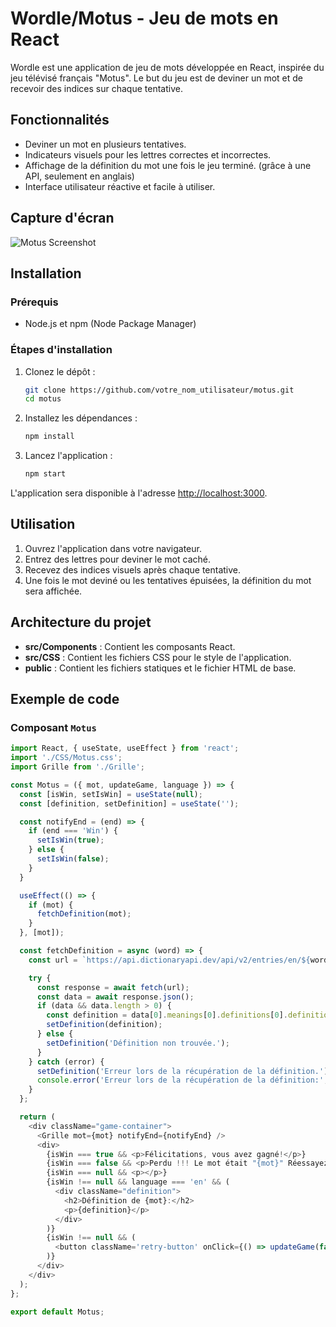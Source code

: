 # Wordle/Motus - Jeu de mots en React

Wordle est une application de jeu de mots développée en React, inspirée du jeu télévisé français "Motus". Le but du jeu est de deviner un mot et de recevoir des indices sur chaque tentative.

## Fonctionnalités

- Deviner un mot en plusieurs tentatives.
- Indicateurs visuels pour les lettres correctes et incorrectes.
- Affichage de la définition du mot une fois le jeu terminé. (grâce à une API, seulement en anglais)
- Interface utilisateur réactive et facile à utiliser.

## Capture d'écran

![Motus Screenshot](./screenshot.png)

## Installation

### Prérequis

- Node.js et npm (Node Package Manager)

### Étapes d'installation

1. Clonez le dépôt :

    ```bash
    git clone https://github.com/votre_nom_utilisateur/motus.git
    cd motus
    ```

2. Installez les dépendances :

    ```bash
    npm install
    ```

3. Lancez l'application :

    ```bash
    npm start
    ```

L'application sera disponible à l'adresse [http://localhost:3000](http://localhost:3000).

## Utilisation

1. Ouvrez l'application dans votre navigateur.
2. Entrez des lettres pour deviner le mot caché.
3. Recevez des indices visuels après chaque tentative.
4. Une fois le mot deviné ou les tentatives épuisées, la définition du mot sera affichée.

## Architecture du projet

- **src/Components** : Contient les composants React.
- **src/CSS** : Contient les fichiers CSS pour le style de l'application.
- **public** : Contient les fichiers statiques et le fichier HTML de base.

## Exemple de code

### Composant `Motus`

```javascript
import React, { useState, useEffect } from 'react';
import './CSS/Motus.css';
import Grille from './Grille';

const Motus = ({ mot, updateGame, language }) => {
  const [isWin, setIsWin] = useState(null);
  const [definition, setDefinition] = useState('');

  const notifyEnd = (end) => {
    if (end === 'Win') {
      setIsWin(true);
    } else {
      setIsWin(false);
    }
  }

  useEffect(() => {
    if (mot) {
      fetchDefinition(mot);
    }
  }, [mot]);

  const fetchDefinition = async (word) => {
    const url = `https://api.dictionaryapi.dev/api/v2/entries/en/${word.toLowerCase()}`;

    try {
      const response = await fetch(url);
      const data = await response.json();
      if (data && data.length > 0) {
        const definition = data[0].meanings[0].definitions[0].definition;
        setDefinition(definition);
      } else {
        setDefinition('Définition non trouvée.');
      }
    } catch (error) {
      setDefinition('Erreur lors de la récupération de la définition.');
      console.error('Erreur lors de la récupération de la définition:', error);
    }
  };

  return (
    <div className="game-container">
      <Grille mot={mot} notifyEnd={notifyEnd} />
      <div>
        {isWin === true && <p>Félicitations, vous avez gagné!</p>}
        {isWin === false && <p>Perdu !!! Le mot était "{mot}" Réessayez!</p>}
        {isWin === null && <p></p>}
        {isWin !== null && language === 'en' && (
          <div className="definition">
            <h2>Définition de {mot}:</h2>
            <p>{definition}</p>
          </div>
        )}
        {isWin !== null && (
          <button className='retry-button' onClick={() => updateGame(false)}>Rejouer</button>
        )}
      </div>
    </div>
  );
};

export default Motus;
